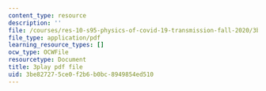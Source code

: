 ```yaml
---
content_type: resource
description: ''
file: /courses/res-10-s95-physics-of-covid-19-transmission-fall-2020/3be827275ce0f2b6b0bc8949854ed510_F0sz463hx3U.pdf
file_type: application/pdf
learning_resource_types: []
ocw_type: OCWFile
resourcetype: Document
title: 3play pdf file
uid: 3be82727-5ce0-f2b6-b0bc-8949854ed510
---
```


